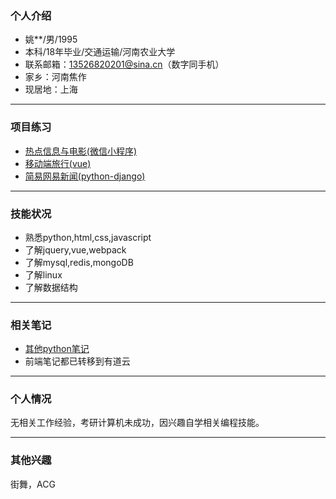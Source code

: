 ### 个人介绍

- 姚**/男/1995
- 本科/18年毕业/交通运输/河南农业大学
- 联系邮箱：13526820201@sina.cn（数字同手机）
- 家乡：河南焦作
- 现居地：上海

<hr>

### 项目练习


- [热点信息与电影(微信小程序)](https://github.com/bboyAyao/gitlearn/tree/master/wechat_demo)  
- [移动端旅行(vue)](https://github.com/bboyAyao/vue-qunar-travel)  
- [简易网易新闻(python-django)](https://github.com/bboyAyao/gitlearn/tree/master/newsSite/minicms)  
  
<hr>

### 技能状况

- 熟悉python,html,css,javascript
- 了解jquery,vue,webpack
- 了解mysql,redis,mongoDB
- 了解linux
- 了解数据结构



<hr/>

### 相关笔记
- [其他python笔记](https://www.jianshu.com/u/70edc617c7ce) 
- 前端笔记都已转移到有道云

<hr/>

### 个人情况
无相关工作经验，考研计算机未成功，因兴趣自学相关编程技能。

<hr/>

### 其他兴趣
街舞，ACG
